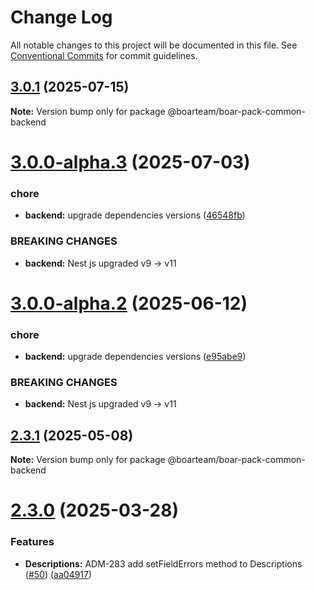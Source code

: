 # Change Log

All notable changes to this project will be documented in this file.
See [Conventional Commits](https://conventionalcommits.org) for commit guidelines.

## [3.0.1](https://github.com/boarteam/boar-pack/compare/@boarteam/boar-pack-common-backend@3.0.0...@boarteam/boar-pack-common-backend@3.0.1) (2025-07-15)

**Note:** Version bump only for package @boarteam/boar-pack-common-backend





# [3.0.0-alpha.3](https://github.com/boarteam/boar-pack/compare/@boarteam/boar-pack-common-backend@2.3.1...@boarteam/boar-pack-common-backend@3.0.0-alpha.3) (2025-07-03)


### chore

* **backend:** upgrade dependencies versions ([46548fb](https://github.com/boarteam/boar-pack/commit/46548fb536b647a575066ff8bbb83968c34d1b48))


### BREAKING CHANGES

* **backend:** Nest js upgraded v9 -> v11





# [3.0.0-alpha.2](https://github.com/boarteam/boar-pack/compare/@boarteam/boar-pack-common-backend@2.3.1...@boarteam/boar-pack-common-backend@3.0.0-alpha.2) (2025-06-12)


### chore

* **backend:** upgrade dependencies versions ([e95abe9](https://github.com/boarteam/boar-pack/commit/e95abe918e69b0d5d3e3676603b8d42379918a54))


### BREAKING CHANGES

* **backend:** Nest js upgraded v9 -> v11





## [2.3.1](https://github.com/boarteam/boar-pack/compare/@boarteam/boar-pack-common-backend@2.3.0...@boarteam/boar-pack-common-backend@2.3.1) (2025-05-08)

**Note:** Version bump only for package @boarteam/boar-pack-common-backend





# [2.3.0](https://github.com/boarteam/boar-pack/compare/@boarteam/boar-pack-common-backend@2.2.0...@boarteam/boar-pack-common-backend@2.3.0) (2025-03-28)


### Features

* **Descriptions:** ADM-283 add setFieldErrors method to Descriptions ([#50](https://github.com/boarteam/boar-pack/issues/50)) ([aa04917](https://github.com/boarteam/boar-pack/commit/aa04917082aabc31bdeb741a1a3a2b78da8e9f40))
